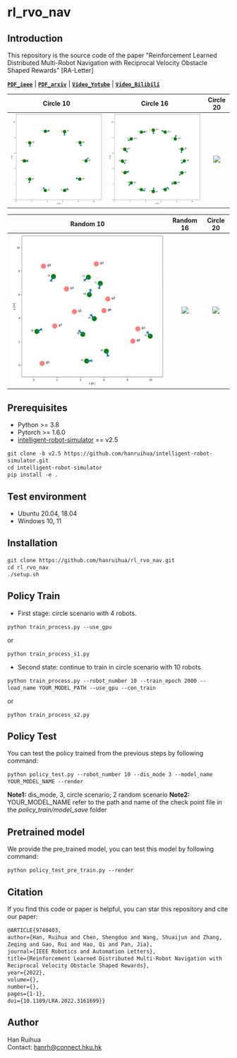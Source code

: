 # rl_rvo_nav

## Introduction

This repository is the source code of the paper "Reinforcement Learned Distributed Multi-Robot Navigation with Reciprocal Velocity Obstacle Shaped Rewards" [RA-Letter] 

**[`PDF_ieee`](https://ieeexplore.ieee.org/document/9740403)** | **[`PDF_arxiv`](https://arxiv.org/pdf/2203.10229.pdf)** | **[`Video_Yotube`](https://www.youtube.com/watch?v=-8a8Vqm6epM)** | **[`Video_Bilibili`](https://www.youtube.com/watch?v=-8a8Vqm6epM)**

Circle 10                  |   Circle 16       | Circle 20 
:-------------------------:|:-------------------------:|:-------------------------:
![](rl_rvo_nav/gif/rl_rvo_cir_10.gif)  | ![](rl_rvo_nav/gif/rl_rvo_cir_16.gif) | ![](rl_rvo_nav/gif/rl_rvo_cir_20.gif)

Random 10                  | Random 16  | Circle 20 
:-------------------------:|:-------------------------:|:-------------------------:
![](rl_rvo_nav/gif/rl_rvo_random_10.gif) | ![](rl_rvo_nav/gif/rl_rvo_random_16.gif) | ![](rl_rvo_nav/gif/rl_rvo_random_20.gif)

## Prerequisites

- Python >= 3.8
- Pytorch >= 1.6.0
- [intelligent-robot-simulator](https://github.com/hanruihua/intelligent-robot-simulator) == v2.5

```
git clone -b v2.5 https://github.com/hanruihua/intelligent-robot-simulator.git
cd intelligent-robot-simulator
pip install -e .
```

## Test environment

- Ubuntu 20.04, 18.04
- Windows 10, 11

## Installation

```
git clone https://github.com/hanruihua/rl_rvo_nav.git
cd rl_rvo_nav
./setup.sh
```

## Policy Train

- First stage: circle scenario with 4 robots.

```
python train_process.py --use_gpu
```

or

```
python train_process_s1.py
```

- Second state: continue to train in circle scenario with 10 robots.

```
python train_process.py --robot_number 10 --train_epoch 2000 --load_name YOUR_MODEL_PATH --use_gpu --con_train
```

or

```
python train_process_s2.py
```

## Policy Test

You can test the policy trained from the previous steps by following command:

```
python policy_test.py --robot_number 10 --dis_mode 3 --model_name YOUR_MODEL_NAME --render
```

**Note1:** dis_mode, 3, circle scenario; 2 random scenario
**Note2:** YOUR_MODEL_NAME refer to the path and name of the check point file in the *policy_train/model_save* folder

## Pretrained model

We provide the pre_trained model, you can test this model by following command:

```
python policy_test_pre_train.py --render
```

## Citation

If you find this code or paper is helpful, you can star this repository and cite our paper:

```
@ARTICLE{9740403,  
author={Han, Ruihua and Chen, Shengduo and Wang, Shuaijun and Zhang, Zeqing and Gao, Rui and Hao, Qi and Pan, Jia},  
journal={IEEE Robotics and Automation Letters},  
title={Reinforcement Learned Distributed Multi-Robot Navigation with Reciprocal Velocity Obstacle Shaped Rewards},  
year={2022}, 
volume={}, 
number={}, 
pages={1-1}, 
doi={10.1109/LRA.2022.3161699}}
```

## Author

Han Ruihua  
Contact: hanrh@connect.hku.hk



